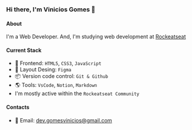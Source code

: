 ### Hi there, I'm Vinicios Gomes 👋

#### About
I'm a Web Developer. And, I'm studying web development at [Rockeatseat](https://www.rocketseat.com.br/)

#### Current Stack
- 🎉 Frontend: `HTML5`, `CSS3`, `JavaScript`
- 🎨 Layout Desing: `Figma`
- 📦️ Version code control: `Git & Github`
- 🌎 Tools: `VsCode`, `Notion`, `Markdown`
- I'm mostly active within the `Rockeatseat Community`

#### Contacts

- 📧 Email: dev.gomesvinicios@gmail.com

